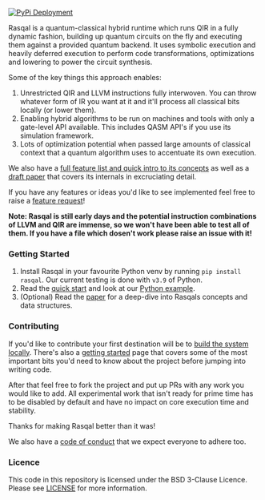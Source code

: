 [![PyPi Deployment](https://github.com/oqc-community/rasqal/actions/workflows/deploy-wheels.yml/badge.svg?event=release)](https://github.com/oqc-community/rasqal/actions/workflows/deploy-wheels.yml)

Rasqal is a quantum-classical hybrid runtime which runs QIR in a fully dynamic fashion, building up quantum circuits on the fly and executing them against a provided quantum backend.
It uses symbolic execution and heavily deferred execution to perform code transformations, optimizations and lowering to power the circuit synthesis.

Some of the key things this approach enables:

1. Unrestricted QIR and LLVM instructions fully interwoven. You can throw whatever form of IR you want at it and it'll process all classical bits locally (or lower them).
2. Enabling hybrid algorithms to be run on machines and tools with only a gate-level API available. This includes QASM API's if you use its simulation framework.
3. Lots of optimization potential when passed large amounts of classical context that a quantum algorithm uses to accentuate its own execution.

We also have a [full feature list and quick intro to its concepts](https://github.com/oqc-community/rasqal/blob/develop/features_and_concepts.md) as well as a [draft paper](https://github.com/oqc-community/rasqal/blob/develop/docs/Rasqal%20Draft%20v2.pdf) that covers its internals in excruciating detail.

If you have any features or ideas you'd like to see implemented feel free to raise a [feature request](https://github.com/oqc-community/Rasqal/issues/new?assignees=&labels=enhancement&projects=&template=feature_request.md&title=)!

**Note: Rasqal is still early days and the potential instruction combinations of LLVM and QIR are immense, so we won't have been able to test all of them. If you have a file which dosen't work please raise an issue with it!**

### Getting Started

1. Install Rasqal in your favourite Python venv by running `pip install rasqal`. Our current testing is done with `v3.9` of Python.
2. Read the [quick start](https://github.com/oqc-community/rasqal/blob/develop/examples.md) and look at our [Python example](https://github.com/oqc-community/Rasqal/blob/develop/docs/examples.py).
3. (Optional) Read the [paper](https://github.com/oqc-community/rasqal/blob/develop/docs/Rasqal%20Draft%20v2.pdf) for a deep-dive into Rasqals concepts and data structures.

### Contributing

If you'd like to contribute your first destination will be to [build the system locally](https://github.com/oqc-community/rasqal/blob/develop/building.md).
There's also a [getting started](https://github.com/oqc-community/rasqal/blob/develop/development.md) page that covers some of the most important bits you'd need to know about the project before jumping into writing code.

After that feel free to fork the project and put up PRs with any work you would like to add.
All experimental work that isn't ready for prime time has to be disabled by default and have no impact on core execution time and stability.

Thanks for making Rasqal better than it was!

We also have a [code of conduct](https://github.com/oqc-community/rasqal/blob/develop/code_of_conduct.md) that we expect everyone to adhere too.

### Licence

This code in this repository is licensed under the BSD 3-Clause Licence.
Please see [LICENSE](https://github.com/oqc-community/rasqal/blob/develop/LICENSE) for more information.
